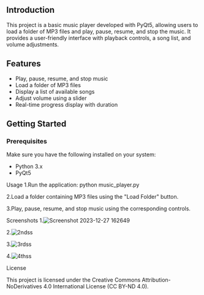 ## Introduction

This project is a basic music player developed with PyQt5, allowing users to load a folder of MP3 files and play, pause, resume, and stop the music. It provides a user-friendly interface with playback controls, a song list, and volume adjustments.

## Features

- Play, pause, resume, and stop music
- Load a folder of MP3 files
- Display a list of available songs
- Adjust volume using a slider
- Real-time progress display with duration

## Getting Started

### Prerequisites

Make sure you have the following installed on your system:

- Python 3.x
- PyQt5

Usage
1.Run the application:
      python music_player.py

2.Load a folder containing MP3 files using the "Load Folder" button.

3.Play, pause, resume, and stop music using the corresponding controls.



Screenshots
1.![Screenshot 2023-12-27 162649](https://github.com/Vijayvarma115/musicplayerproject/assets/145138789/e3744785-581d-4aaf-b4ed-cac004a5f084)


2.![2ndss](https://github.com/Vijayvarma115/musicplayerproject/assets/145138789/c66b7138-a508-45bc-8ade-31cf1a2d7eff)


3.![3rdss](https://github.com/Vijayvarma115/musicplayerproject/assets/145138789/afe954e5-1965-4e38-8ccf-9b64dafb6407)


4.![4thss](https://github.com/Vijayvarma115/musicplayerproject/assets/145138789/3f909e5e-085d-411c-8166-6b529e2fcedc)























License

This project is licensed under the  Creative Commons Attribution-NoDerivatives 4.0 International License (CC BY-ND 4.0).
